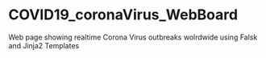 # COVID19_coronaVirus_WebBoard
Web page showing realtime Corona Virus outbreaks wolrdwide using Falsk and Jinja2 Templates
